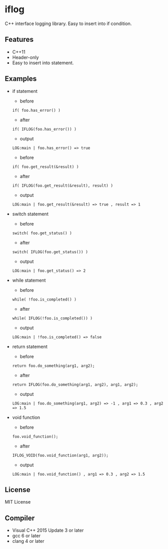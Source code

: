 # iflog

C++ interface logging library. Easy to insert into if condition.

## Features

* C++11
* Header-only
* Easy to insert into statement.

## Examples

* if statement

    * before

    `if( foo.has_error() )`

    * after

    `if( IFLOG(foo.has_error()) )`

    * output

    `LOG:main | foo.has_error() => true`

    * before

    `if( foo.get_result(&result) )`

    * after

    `if( IFLOG(foo.get_result(&result), result) )`

    * output

    `LOG:main | foo.get_result(&result) => true , result => 1`

* switch statement

    * before

    `switch( foo.get_status() )`

    * after

    `switch( IFLOG(foo.get_status()) )`

    * output

    `LOG:main | foo.get_status() => 2`

* while statement

    * before

    `while( !foo.is_completed() )`

    * after

    `while( IFLOG(!foo.is_completed()) )`

    * output

    `LOG:main | !foo.is_completed() => false`

* return statement

    * before

    `return foo.do_something(arg1, arg2);`

    * after

    `return IFLOG(foo.do_something(arg1, arg2), arg1, arg2);`

    * output

    `LOG:main | foo.do_something(arg1, arg2) => -1 , arg1 => 0.3 , arg2 => 1.5`

* void function

    * before

    `foo.void_function();`

    * after

    `IFLOG_VOID(foo.void_function(arg1, arg2));`

    * output

    `LOG:main | foo.void_function() , arg1 => 0.3 , arg2 => 1.5`

## License

  MIT License

## Compiler
* Visual C++ 2015 Update 3 or later
* gcc 6 or later
* clang 4 or later
